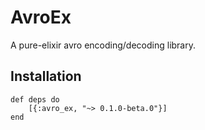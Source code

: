 # AvroEx

A pure-elixir avro encoding/decoding library.

## Installation

```
def deps do
	[{:avro_ex, "~> 0.1.0-beta.0"}]
end
```
